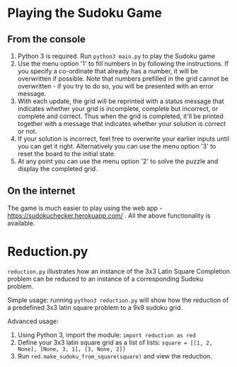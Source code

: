 # Playing the Sudoku Game

## From the console
1) Python 3 is required. Run `python3 main.py` to play the Sudoku game
2) Use the menu option '1' to fill numbers in by following the instructions. If you specify a co-ordinate that already has a number, it will be overwritten if possible. Note that numbers prefilled in the grid cannot be overwritten - if you try to do so, you will be presented with an error message.
3) With each update, the grid will be reprinted with a status message that indicates whether your grid is incomplete, complete but incorrect, or complete and correct. Thus when the grid is completed, it'll be printed together with a message that indicates whether your solution is correct or not.
4) If your solution is incorrect, feel free to overwrite your earlier inputs until you can get it right. Alternatively you can use the menu option '3' to reset the board to the initial state.
5) At any point you can use the menu option '2' to solve the puzzle and display the completed grid.

## On the internet

The game is much easier to play using the web app - https://sudokuchecker.herokuapp.com/ . All the above functionality is available.  

# Reduction.py

`reduction.py` illustrates how an instance of the 3x3 Latin Square Completion problem can be reduced to an instance of a corresponding Sudoku problem. 

Simple usage: running `python3 reduction.py` will show how the reduction of a predefined 3x3 latin square problem to a 9x9 sudoku grid.

Advanced usage:
1) Using Python 3, import the module: `import reduction as red`
2) Define your 3x3 latin square grid as a list of lists: `square = [[1, 2, None], [None, 3, 1], [3, None, 2]]`
3) Run `red.make_sudoku_from_square(square)` and view the reduction.
